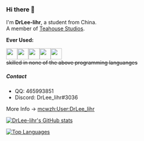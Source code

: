 ### Hi there 👋

I'm **DrLee-lihr**, a student from China.  
A member of [Teahouse Studios](https://github.com/Teahouse-Studios).  

**Ever Used:** 

<img src='https://cdn.jsdelivr.net/gh/devicons/devicon/icons/typescript/typescript-original.svg' size="30" height="30" width="30"><img src='https://cdn.jsdelivr.net/gh/devicons/devicon/icons/kotlin/kotlin-original.svg' size="30" height="30" width="30"><img src='https://cdn.jsdelivr.net/gh/devicons/devicon/icons/nodejs/nodejs-original.svg' size="30" height="30" width="30"><img src='https://cdn.jsdelivr.net/gh/devicons/devicon/icons/cplusplus/cplusplus-original.svg' size="30" height="30" width="30"><img src='https://cdn.jsdelivr.net/gh/devicons/devicon/icons/python/python-original.svg' size="30" height="30" width="30">  
~~skilled in none of the above programming languanges~~

##### Contact
- QQ: 465993851
- Discord: DrLee_lihr#3036

More Info -> [mcwzh:User:DrLee_lihr](https://minecraft.fandom.com/zh/wiki/User:DrLee_lihr)



[![DrLee-lihr's GitHub stats](https://github-readme-stats.vercel.app/api?username=DrLee-lihr)](https://github.com/anuraghazra/github-readme-stats)

[![Top Languages](https://github-readme-stats.vercel.app/api/top-langs/?username=DrLee-lihr&layout=compact)](https://github.com/anuraghazra/github-readme-stats)
